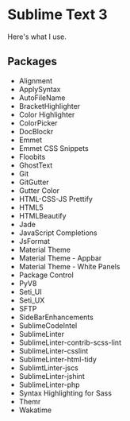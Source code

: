 # Sublime Text 3
Here's what I use.

## Packages
- Alignment
- ApplySyntax
- AutoFileName
- BracketHighlighter
- Color Highlighter
- ColorPicker
- DocBlockr
- Emmet
- Emmet CSS Snippets
- Floobits
- GhostText
- Git
- GitGutter
- Gutter Color
- HTML-CSS-JS Prettify
- HTML5
- HTMLBeautify
- Jade
- JavaScript Completions
- JsFormat
- Material Theme
- Material Theme - Appbar
- Material Theme - White Panels
- Package Control
- PyV8
- Seti_UI
- Seti_UX
- SFTP
- SideBarEnhancements
- SublimeCodeIntel
- SublimeLinter
- SublimeLinter-contrib-scss-lint
- SublimeLinter-csslint
- SublimeLinter-html-tidy
- SublimtLinter-jscs
- SublimeLinter-jshint
- SublimeLinter-php
- Syntax Highlighting for Sass
- Themr
- Wakatime
